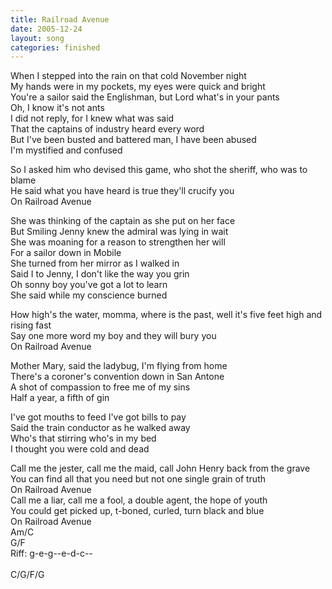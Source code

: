 ```yaml
---
title: Railroad Avenue
date: 2005-12-24
layout: song
categories: finished
---
```

When I stepped into the rain on that cold November night  
My hands were in my pockets, my eyes were quick and bright  
You're a sailor said the Englishman, but Lord what's in your pants  
Oh, I know it's not ants  
I did not reply, for I knew what was said  
That the captains of industry heard every word  
But I've been busted and battered man, I have been abused  
I'm mystified and confused  

<div class="chorus">
  So I asked him who devised this game, who shot the sheriff, who was to blame<br/>
  He said what you have heard is true they'll crucify you<br/>
  On Railroad Avenue
</div>

She was thinking of the captain as she put on her face  
But Smiling Jenny knew the admiral was lying in wait  
She was moaning for a reason to strengthen her will  
For a sailor down in Mobile  
She turned from her mirror as I walked in  
Said I to Jenny, I don't like the way you grin  
Oh sonny boy you've got a lot to learn  
She said while my conscience burned

<div class="chorus">
  How high's the water, momma, where is the past, well it's five feet high and rising fast<br/>
  Say one more word my boy and they will bury you<br/>
  On Railroad Avenue
</div>

Mother Mary, said the ladybug, I'm flying from home  
There's a coroner's convention down in San Antone  
A shot of compassion to free me of my sins  
Half a year, a fifth of gin

I've got mouths to feed I've got bills to pay  
Said the train conductor as he walked away  
Who's that stirring who's in my bed  
I thought you were cold and dead

<div class="chorus">
  Call me the jester, call me the maid, call John Henry back from the grave<br/>
  You can find all that you need but not one single grain of truth<br/>
  On Railroad Avenue<br/>
  Call me a liar, call me a fool, a double agent, the hope of youth<br/>
  You could get picked up, t-boned, curled, turn black and blue<br/>
  On Railroad Avenue
</div>

<div class="chords">
  Am/C<br/>
  G/F<br/>
  Riff: g-e-g--e-d-c--<br/>
  <br/>
  C/G/F/G
</div>
